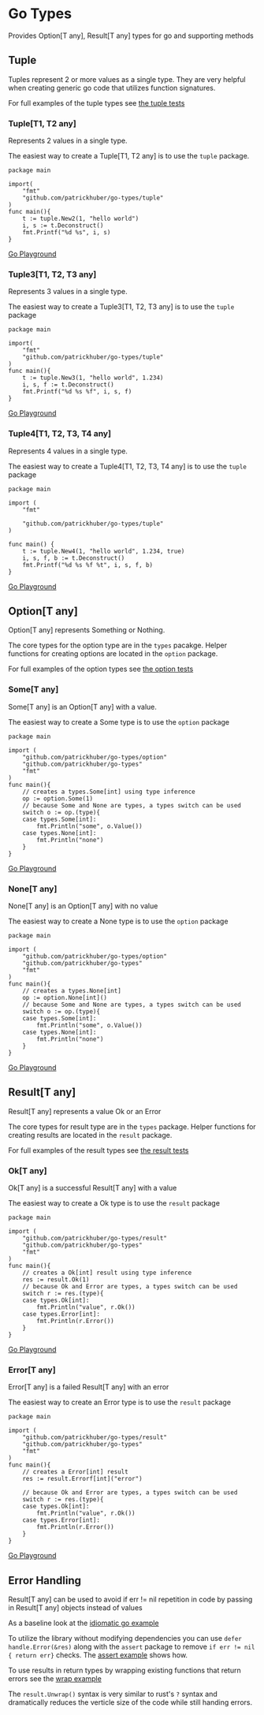 # Go Types

Provides Option[T any], Result[T any] types for go and supporting methods

## Tuple

Tuples represent 2 or more values as a single type. They are very helpful when creating generic go code that utilizes function signatures.

For full examples of the tuple types see [the tuple tests](tuple_test.go)

### Tuple[T1, T2 any]

Represents 2 values in a single type.

The easiest way to create a Tuple[T1, T2 any] is to use the `tuple` package. 

```golang
package main

import(
    "fmt"
    "github.com/patrickhuber/go-types/tuple"
)
func main(){
    t := tuple.New2(1, "hello world")
    i, s := t.Deconstruct()
    fmt.Printf("%d %s", i, s)
}
```

[Go Playground](https://go.dev/play/p/-a2MXvUdCSP)

### Tuple3[T1, T2, T3 any]

Represents 3 values in a single type.

The easiest way to create a Tuple3[T1, T2, T3 any] is to use the `tuple` package

```golang
package main

import(
    "fmt"
    "github.com/patrickhuber/go-types/tuple"
)
func main(){
    t := tuple.New3(1, "hello world", 1.234)
    i, s, f := t.Deconstruct()
    fmt.Printf("%d %s %f", i, s, f)
}
```

[Go Playground](https://go.dev/play/p/0MdilHXDZaF)

### Tuple4[T1, T2, T3, T4 any]

Represents 4 values in a single type.

The easiest way to create a Tuple4[T1, T2, T3, T4 any] is to use the `tuple` package

```golang
package main

import (
	"fmt"

	"github.com/patrickhuber/go-types/tuple"
)

func main() {
	t := tuple.New4(1, "hello world", 1.234, true)
	i, s, f, b := t.Deconstruct()
	fmt.Printf("%d %s %f %t", i, s, f, b)
}
```

[Go Playground](https://go.dev/play/p/E3CPO3DWm5O)

## Option[T any]

Option[T any] represents Something or Nothing. 

The core types for the option type are in the `types` pacakge. Helper functions for creating options are located in the `option` package.

For full examples of the option types see [the option tests](option_test.go)

### Some[T any]

Some[T any] is an Option[T any] with a value. 

The easiest way to create a Some type is to use the `option` package

```golang
package main

import (
    "github.com/patrickhuber/go-types/option"
    "github.com/patrickhuber/go-types"
    "fmt"
)
func main(){
    // creates a types.Some[int] using type inference
    op := option.Some(1) 
    // because Some and None are types, a types switch can be used
    switch o := op.(type){
    case types.Some[int]:
        fmt.Println("some", o.Value())
    case types.None[int]:
        fmt.Println("none")
    }    
}
```

[Go Playground](https://go.dev/play/p/a5kpg-AMw9a)

### None[T any]

None[T any] is an Option[T any] with no value

The easiest way to create a None type is to use the `option` package

```golang
package main

import (
    "github.com/patrickhuber/go-types/option"
    "github.com/patrickhuber/go-types"
    "fmt"
)
func main(){
    // creates a types.None[int]
    op := option.None[int]() 
    // because Some and None are types, a types switch can be used
    switch o := op.(type){
    case types.Some[int]:
        fmt.Println("some", o.Value())
    case types.None[int]:
        fmt.Println("none")
    }    
}
```

[Go Playground](https://go.dev/play/p/MKYSi4NyGhi)

## Result[T any]

Result[T any] represents a value Ok or an Error

The core types for result type are in the `types` package. Helper functions for creating results are located in the `result` package.

For full examples of the result types see [the result tests](result_test.go)

### Ok[T any]

Ok[T any] is a successful Result[T any] with a value

The easiest way to create a Ok type is to use the `result` package

```golang
package main

import (
    "github.com/patrickhuber/go-types/result"
    "github.com/patrickhuber/go-types"
    "fmt"
)
func main(){
    // creates a Ok[int] result using type inference
    res := result.Ok(1) 
    // because Ok and Error are types, a types switch can be used
    switch r := res.(type){
    case types.Ok[int]:
        fmt.Println("value", r.Ok())
    case types.Error[int]:
        fmt.Println(r.Error())
    }    
}
```

[Go Playground](https://go.dev/play/p/SybyvlOyH80)

### Error[T any]

Error[T any] is a failed Result[T any] with an error

The easiest way to create an Error type is to use the `result` package

```golang
package main

import (
    "github.com/patrickhuber/go-types/result"
    "github.com/patrickhuber/go-types"
    "fmt"
)
func main(){
    // creates a Error[int] result
    res := result.Errorf[int]("error")

    // because Ok and Error are types, a types switch can be used
    switch r := res.(type){
    case types.Ok[int]:
        fmt.Println("value", r.Ok())
    case types.Error[int]:
        fmt.Println(r.Error())
    }    
}
```

[Go Playground](https://go.dev/play/p/13IyH_tP7qt)

## Error Handling 

Result[T any] can be used to avoid if err != nil repetition in code by passing in Result[T any] objects instead of values

As a baseline look at the [idiomatic go example](examples/idiomatic_test.go)

To utilize the library without modifying dependencies you can use `defer handle.Error(&res)` along with the `assert` package to remove `if err != nil { return err}` checks. The [assert example](examples/assert_test.go) shows how.

To use results in return types by wrapping existing functions that return errors see the [wrap example](examples/wrap_test.go)

The `result.Unwrap()` syntax is very similar to rust's `?` syntax and dramatically reduces the verticle size of the code while still handing errors.